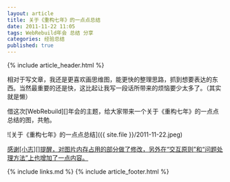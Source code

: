```yaml
---
layout: article
title: 关于《重构七年》的一点点总结
date: 2011-11-22 11:05
tags: WebRebuild年会 总结 分享
categories: 经验总结
published: true
---
```


{% include article_header.html %}

相对于写文章，我还是更喜欢画思维图，能更快的整理思路，抓到想要表达的东西。当然最重要的还是快，这比起让我写一段话所带来的烦恼要少太多了。（其实就是懒）

借这次[WebRebuild][]年会的主题，给大家带来一个关于《重构七年》的一点点总结的图，共勉。

![关于《重构七年》的一点点总结]({{ site.file }}/2011-11-22.jpeg)

<ins datetime="2011-11-23">感谢[小志][]提醒，对图片内存占用的部分做了修改，另外在“交互原则”和“问题处理方法”上也增加了一点内容。</ins>

{% include links.md %}
{% include article_footer.html %}
